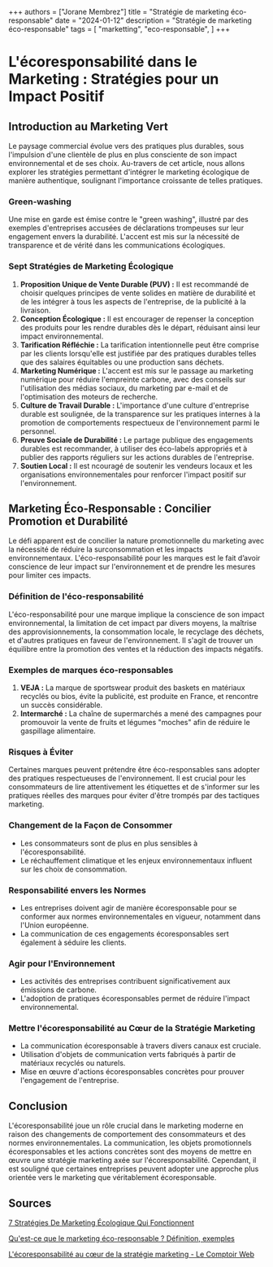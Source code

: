 +++
authors = ["Jorane Membrez"]
title = "Stratégie de marketing éco-responsable"
date = "2024-01-12"
description = "Stratégie de marketing éco-responsable"
tags = [
    "marketting",
    "eco-responsable",
]
+++

# **L'écoresponsabilité dans le Marketing : Stratégies pour un Impact Positif**

## **Introduction au Marketing Vert**

Le paysage commercial évolue vers des pratiques plus durables, sous l'impulsion d'une clientèle de plus en plus consciente de son impact environnemental et de ses choix. Au-travers de cet article, nous allons explorer les stratégies permettant d'intégrer le marketing écologique de manière authentique, soulignant l'importance croissante de telles pratiques.

### Green-washing

Une mise en garde est émise contre le "green washing", illustré par des exemples d'entreprises accusées de déclarations trompeuses sur leur engagement envers la durabilité. L'accent est mis sur la nécessité de transparence et de vérité dans les communications écologiques.

### **Sept Stratégies de Marketing Écologique**

1. **Proposition Unique de Vente Durable (PUV) :** Il est recommandé de choisir quelques principes de vente solides en matière de durabilité et de les intégrer à tous les aspects de l'entreprise, de la publicité à la livraison.
2. **Conception Écologique :** Il est encourager de repenser la conception des produits pour les rendre durables dès le départ, réduisant ainsi leur impact environnemental.
3. **Tarification Réfléchie :** La tarification intentionnelle peut être comprise par les clients lorsqu'elle est justifiée par des pratiques durables telles que des salaires équitables ou une production sans déchets.
4. **Marketing Numérique :** L'accent est mis sur le passage au marketing numérique pour réduire l'empreinte carbone, avec des conseils sur l'utilisation des médias sociaux, du marketing par e-mail et de l'optimisation des moteurs de recherche.
5. **Culture de Travail Durable :** L'importance d'une culture d'entreprise durable est soulignée, de la transparence sur les pratiques internes à la promotion de comportements respectueux de l'environnement parmi le personnel.
6. **Preuve Sociale de Durabilité :** Le partage publique des engagements durables est recommander, à utiliser des éco-labels appropriés et à publier des rapports réguliers sur les actions durables de l'entreprise.
7. **Soutien Local :** Il est ncouragé de soutenir les vendeurs locaux et les organisations environnementales pour renforcer l'impact positif sur l'environnement.

## **Marketing Éco-Responsable : Concilier Promotion et Durabilité**

Le défi apparent est de concilier la nature promotionnelle du marketing avec la nécessité de réduire la surconsommation et les impacts environnementaux. L'éco-responsabilité pour les marques est le fait d’avoir conscience de leur impact sur l'environnement et de prendre les mesures pour limiter ces impacts.

### **Définition de l'éco-responsabilité**

L'éco-responsabilité pour une marque implique la conscience de son impact environnemental, la limitation de cet impact par divers moyens, la maîtrise des approvisionnements, la consommation locale, le recyclage des déchets, et d'autres pratiques en faveur de l'environnement. Il s'agit de trouver un équilibre entre la promotion des ventes et la réduction des impacts négatifs.

### **Exemples de marques éco-responsables**

1. **VEJA :** La marque de sportswear produit des baskets en matériaux recyclés ou bios, évite la publicité, est produite en France, et rencontre un succès considérable.
2. **Intermarché :** La chaîne de supermarchés a mené des campagnes pour promouvoir la vente de fruits et légumes "moches" afin de réduire le gaspillage alimentaire.

### **Risques à Éviter**

Certaines marques peuvent prétendre être éco-responsables sans adopter des pratiques respectueuses de l'environnement. Il est crucial pour les consommateurs de lire attentivement les étiquettes et de s'informer sur les pratiques réelles des marques pour éviter d'être trompés par des tactiques marketing.

### **Changement de la Façon de Consommer**

- Les consommateurs sont de plus en plus sensibles à l'écoresponsabilité.
- Le réchauffement climatique et les enjeux environnementaux influent sur les choix de consommation.

### **Responsabilité envers les Normes**

- Les entreprises doivent agir de manière écoresponsable pour se conformer aux normes environnementales en vigueur, notamment dans l'Union européenne.
- La communication de ces engagements écoresponsables sert également à séduire les clients.

### **Agir pour l'Environnement**

- Les activités des entreprises contribuent significativement aux émissions de carbone.
- L'adoption de pratiques écoresponsables permet de réduire l'impact environnemental.

### **Mettre l'écoresponsabilité au Cœur de la Stratégie Marketing**

- La communication écoresponsable à travers divers canaux est cruciale.
- Utilisation d'objets de communication verts fabriqués à partir de matériaux recyclés ou naturels.
- Mise en œuvre d'actions écoresponsables concrètes pour prouver l'engagement de l'entreprise.

## **Conclusion**

L'écoresponsabilité joue un rôle crucial dans le marketing moderne en raison des changements de comportement des consommateurs et des normes environnementales. La communication, les objets promotionnels écoresponsables et les actions concrètes sont des moyens de mettre en œuvre une stratégie marketing axée sur l'écoresponsabilité. Cependant, il est souligné que certaines entreprises peuvent adopter une approche plus orientée vers le marketing que véritablement écoresponsable.

## Sources

[7 Stratégies De Marketing Écologique Qui Fonctionnent](https://marketsplash.com/fr/marketing-ecologique/)

[Qu'est-ce que le marketing éco-responsable ? Définition, exemples](https://www.etudes-et-analyses.com/blog/gestion-de-projet/marketing-eco-responsable-definition-exemples-marques-16-07-2021.html)

[L'écoresponsabilité au cœur de la stratégie marketing - Le Comptoir Web](https://www.lecomptoirweb.fr/lecoresponsabilite-au-coeur-de-la-strategie-marketing/)
